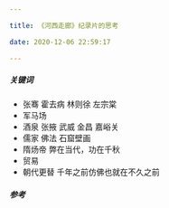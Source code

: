 ```yaml
---

title: 《河西走廊》纪录片的思考

date: 2020-12-06 22:59:17

---
```

##### 关键词

- 张骞 霍去病 林则徐 左宗棠
- 军马场
- 酒泉 张掖 武威 金昌 嘉峪关
- 儒家 佛法 石窟壁画
- 隋炀帝 弊在当代，功在千秋
- 贸易
- 朝代更替 千年之前仿佛也就在不久之前

##### 参考
